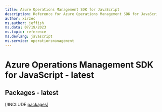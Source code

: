 ```yaml
---
title: Azure Operations Management SDK for JavaScript
description: Reference for Azure Operations Management SDK for JavaScript
author: xirzec
ms.author: jeffish
ms.data: 07/19/2023
ms.topic: reference
ms.devlang: javascript
ms.service: operationsmanagement
---
```

# Azure Operations Management SDK for JavaScript - latest
## Packages - latest
[!INCLUDE [packages](operations-management-index.md)]
